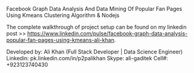 Facebook Graph Data Analysis And Data Mining Of Popular Fan Pages Using Kmeans Clustering Algorithm & Nodejs

The complete walkthrough of project setup can be found on my linkedin post >> https://www.linkedin.com/pulse/facebook-graph-data-analysis-popular-fan-pages-using-kmeans-ali-khan.

Developed by: Ali Khan (Full Stack Developer | Data Science Engineer)
Linkedin: pk.linkedin.com/in/p2palikhan
Skype: ali-gaditek
Cell#: +923123740430	